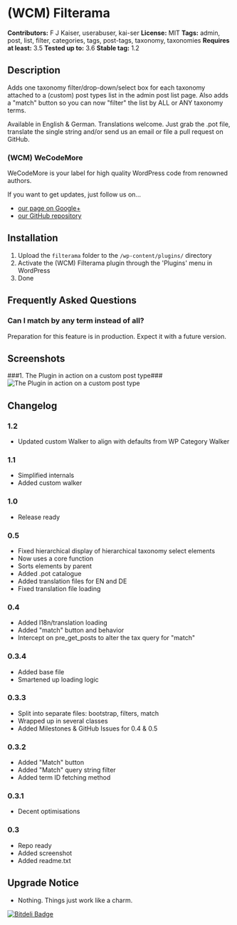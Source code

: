 # (WCM) Filterama
**Contributors:** F J Kaiser, userabuser, kai-ser
**License:** MIT
**Tags:** admin, post, list, filter, categories, tags, post-tags, taxonomy, taxonomies
**Requires at least:** 3.5
**Tested up to:** 3.6
**Stable tag:** 1.2

## Description

Adds one taxonomy filter/drop-down/select box for each taxonomy attached to a
(custom) post types list in the admin post list page. Also adds a "match" button
so you can now "filter" the list by ALL or ANY taxonomy terms.

Available in English & German. Translations welcome. Just grab the .pot file, translate the
single string and/or send us an email or file a pull request on GitHub.

### (WCM) WeCodeMore

WeCodeMore is your label for high quality WordPress code from renowned authors.

If you want to get updates, just follow us on…

 * [our page on Google+](https://plus.google.com/b/109907580576615571040/109907580576615571040/posts)
 * [our GitHub repository](https://github.com/wecodemore)

## Installation

1. Upload the `filterama` folder to the `/wp-content/plugins/` directory
1. Activate the (WCM) Filterama plugin through the 'Plugins' menu in WordPress
1. Done

## Frequently Asked Questions

### Can I match by any term instead of all?

Preparation for this feature is in production. Expect it with a future version.

## Screenshots

###1. The Plugin in action on a custom post type###
![The Plugin in action on a custom post type](https://raw.github.com/franz-josef-kaiser/filterama/master/screenshot-1.png)


## Changelog

### 1.2

 * Updated custom Walker to align with defaults from WP Category Walker

### 1.1

 * Simplified internals
 * Added custom walker

### 1.0

 * Release ready

### 0.5

 * Fixed hierarchical display of hierarchical taxonomy select elements
 * Now uses a core function
 * Sorts elements by parent
 * Added .pot catalogue
 * Added translation files for EN and DE
 * Fixed translation file loading

### 0.4

 * Added l18n/translation loading
 * Added "match" button and behavior
 * Intercept on pre_get_posts to alter the tax query for "match"

### 0.3.4

 * Added base file
 * Smartened up loading logic

### 0.3.3

 * Split into separate files: bootstrap, filters, match
 * Wrapped up in several classes
 * Added Milestones & GitHub Issues for 0.4 & 0.5

### 0.3.2

 * Added "Match" button
 * Added "Match" query string filter
 * Added term ID fetching method

### 0.3.1

 * Decent optimisations

### 0.3

 * Repo ready
 * Added screenshot
 * Added readme.txt

## Upgrade Notice

 * Nothing. Things just work like a charm.

[![Bitdeli Badge](https://d2weczhvl823v0.cloudfront.net/franz-josef-kaiser/filterama/trend.png)](https://bitdeli.com/free "Bitdeli Badge")